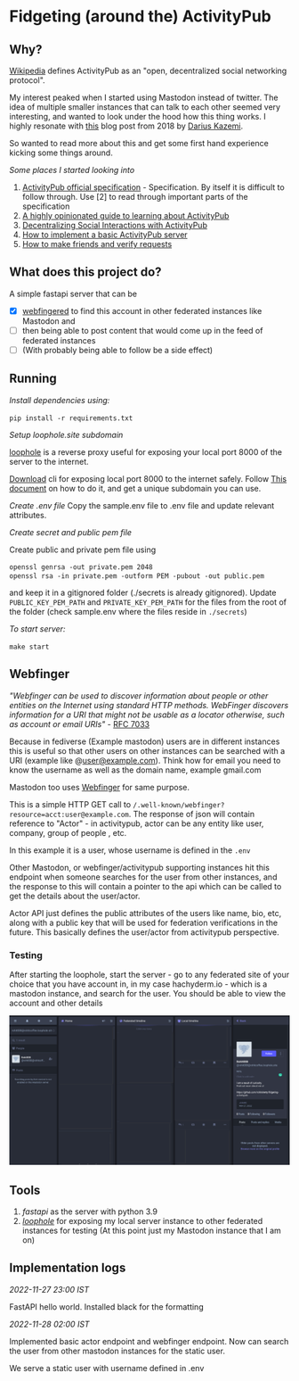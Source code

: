 # Fidgeting (around the) ActivityPub

## Why?

[Wikipedia](https://en.wikipedia.org/wiki/ActivityPub) defines ActivityPub as an "open, decentralized social networking protocol".

My interest peaked when I started using Mastodon instead of twitter. The idea of multiple smaller instances that can talk to each other seemed very interesting, and wanted to look under the hood how this thing works. I highly resonate with [this](https://tinysubversions.com/notes/decentralized-social-networks/) blog post from 2018 by [Darius Kazemi](https://tinysubversions.com/bio.html).

So wanted to read more about this and get some first hand experience kicking some things around.

_Some places I started looking into_

1. [ActivityPub official specification](https://www.w3.org/TR/activitypub/) - Specification. By itself it is difficult to follow through. Use [2] to read through important parts of the specification
2. [A highly opinionated guide to learning about ActivityPub](https://tinysubversions.com/notes/reading-activitypub/)
3. [Decentralizing Social Interactions with ActivityPub](https://hacks.mozilla.org/2018/11/decentralizing-social-interactions-with-activitypub/)
4. [How to implement a basic ActivityPub server](https://blog.joinmastodon.org/2018/06/how-to-implement-a-basic-activitypub-server/)
5. [How to make friends and verify requests](https://blog.joinmastodon.org/2018/07/how-to-make-friends-and-verify-requests/)

## What does this project do?

A simple fastapi server that can be

- [x] [webfingered](https://en.wikipedia.org/wiki/WebFinger) to find this account in other federated instances like Mastodon and
- [ ] then being able to post content that would come up in the feed of federated instances
- [ ] (With probably being able to follow be a side effect)

## Running

_Install dependencies using:_

`pip install -r requirements.txt`

_Setup loophole.site subdomain_

[loophole](https://loophole.cloud/) is a reverse proxy useful for exposing your local port 8000 of the server to the internet.

[Download](https://loophole.cloud/download) cli for exposing local port 8000 to the internet safely.
Follow [This document](https://loophole.cloud/docs/guides/expose) on how to do it, and get a unique subdomain you can use.

_Create .env file_
Copy the sample.env file to .env file and update relevant attributes.

_Create secret and public pem file_

Create public and private pem file using

```
openssl genrsa -out private.pem 2048
openssl rsa -in private.pem -outform PEM -pubout -out public.pem

```

and keep it in a gitignored folder (./secrets is already gitignored).
Update `PUBLIC_KEY_PEM_PATH` and `PRIVATE_KEY_PEM_PATH` for the files from the root of the folder (check sample.env where the files reside in `./secrets`)

_To start server:_

`make start`

## Webfinger

_"Webfinger can be used to discover information about people or other entities on the Internet using standard HTTP methods. WebFinger discovers
information for a URI that might not be usable as a locator
otherwise, such as account or email URIs"_ - [RFC 7033](https://www.rfc-editor.org/rfc/rfc7033)

Because in fediverse (Example mastodon) users are in different instances this is useful so that other users on other instances can be searched with a URI (example like @user@example.com). Think how for email you need to know the username as well as the domain name, example gmail.com

Mastodon too uses [Webfinger](https://docs.joinmastodon.org/spec/webfinger/) for same purpose.

This is a simple HTTP GET call to `/.well-known/webfinger?resource=acct:user@example.com`.
The response of json will contain reference to "Actor" - in activitypub, actor can be any
entity like user, company, group of people , etc.

In this example it is a user, whose username is defined in the `.env`

Other Mastodon, or webfinger/activitypub supporting instances hit this endpoint when someone searches for the user from other instances, and the response to this will contain a pointer to the api which can be called to get the details about the user/actor.

Actor API just defines the public attributes of the users like name, bio, etc, along with a public key that will be used for federation verifications in the future. This basically defines the user/actor from activitypub perspective.

### Testing

After starting the loophole, start the server - go to any federated site of your choice that you have account in, in my case hachyderm.io - which is a mastodon instance, and search for the user.
You should be able to view the account and other details

![Image search of the test user shown in mastodon instance](./docs/assets/webfinger.png)

## Tools

1. _fastapi_ as the server with python 3.9
2. [_loophole_](https://loophole.cloud/) for exposing my local server instance to other federated instances for testing (At this point just my Mastodon instance that I am on)

## Implementation logs

_2022-11-27 23:00 IST_

FastAPI hello world. Installed black for the formatting

_2022-11-28 02:00 IST_

Implemented basic actor endpoint and webfinger endpoint.
Now can search the user from other mastodon instances for the static user.

We serve a static user with username defined in .env

